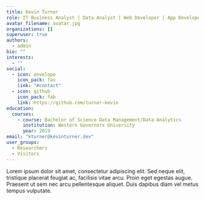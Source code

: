 ```yaml
---
title: Kevin Turner
role: IT Business Analyst | Data Analyst | Web Developer | App Developer
avatar_filename: avatar.jpg
organizations: []
superuser: true
authors:
  - admin
bio: ""
interests:
  - ""
social:
  - icon: envelope
    icon_pack: fas
    link: "#contact"
  - icon: github
    icon_pack: fab
    link: https://github.com/turner-kevin
education:
  courses:
    - course: Bachelor of Science Data Management/Data Analytics
      institution: Western Governors University
      year: 2019
email: "kturner@kevinturner.dev"
user_groups:
  - Researchers
  - Visitors
---
```

Lorem ipsum dolor sit amet, consectetur adipiscing elit. Sed neque elit, tristique placerat feugiat ac, facilisis vitae arcu. Proin eget egestas augue. Praesent ut sem nec arcu pellentesque aliquet. Duis dapibus diam vel metus tempus vulputate.
